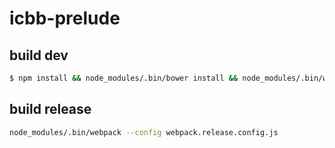 
# icbb-prelude

## build dev
```sh
$ npm install && node_modules/.bin/bower install && node_modules/.bin/webpack

```

## build release
```sh
node_modules/.bin/webpack --config webpack.release.config.js
```
